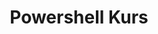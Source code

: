 ---
title: Powershell Kurs
description: 

course:
  name: Powershell Kurs
  icon: ⚡
  short_description: Lernen Sie die Grundlagen von Linux und der Bash kennen
  long_description: In diesem Kurs lernen Sie die Grundlagen von Powershell kennen. Sie lernen die wichtigsten Befehle und die Struktur von Powershell kennen. Sie lernen, wie Sie Dateien und Verzeichnisse verwalten und wie Sie Prozesse steuern. Sie lernen, wie Sie Benutzer und Gruppen verwalten und wie Sie Rechte vergeben. Sie lernen, wie Sie Software installieren und wie Sie das System konfigurieren. Sie lernen, wie Sie das System überwachen und wie Sie es absichern. Sie lernen, wie Sie das System warten und wie Sie es sichern. Sie lernen, wie Sie das System erweitern und wie Sie es wiederherstellen.
  level: Einsteiger
  duration: 2 Tage
  price: 1.200 €
  key_topics:
    - Einführung in PowerShell 
    - PowerShell Parameters & Alias
    - PowerSehll 
  all_topics:
    - Was ist ein Betriebssystem?
    - 
---